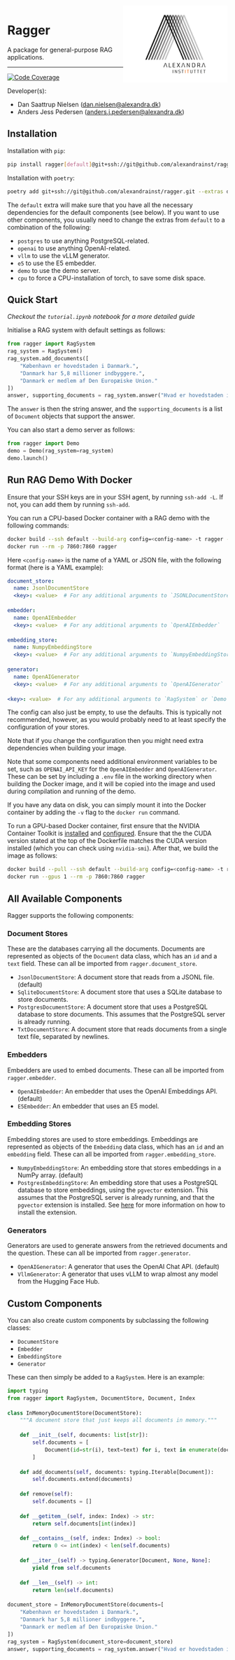 <a href="https://github.com/alexandrainst/ragger">
  <img
    src="https://github.com/alexandrainst/ragger/raw/main/gfx/alexandra_logo.png"
    width="239"
    height="175"
    align="right"
  />
</a>

# Ragger

A package for general-purpose RAG applications.

______________________________________________________________________
[![Code Coverage](https://img.shields.io/badge/Coverage-71%25-yellow.svg)](https://github.com/alexandrainst/ragger/tree/main/tests)


Developer(s):

- Dan Saattrup Nielsen (dan.nielsen@alexandra.dk)
- Anders Jess Pedersen (anders.j.pedersen@alexandra.dk)


## Installation

Installation with `pip`:

```bash
pip install ragger[default]@git+ssh://git@github.com/alexandrainst/ragger.git
```

Installation with `poetry`:

```bash
poetry add git+ssh://git@github.com/alexandrainst/ragger.git --extras default
```

The `default` extra will make sure that you have all the necessary dependencies for
the default components (see below). If you want to use other components, you usually
need to change the extras from `default` to a combination of the following:

- `postgres` to use anything PostgreSQL-related.
- `openai` to use anything OpenAI-related.
- `vllm` to use the vLLM generator.
- `e5` to use the E5 embedder.
- `demo` to use the demo server.
- `cpu` to force a CPU-installation of torch, to save some disk space.


## Quick Start

_Checkout the `tutorial.ipynb` notebook for a more detailed guide_

Initialise a RAG system with default settings as follows:

```python
from ragger import RagSystem
rag_system = RagSystem()
rag_system.add_documents([
	"København er hovedstaden i Danmark.",
	"Danmark har 5,8 millioner indbyggere.",
	"Danmark er medlem af Den Europæiske Union."
])
answer, supporting_documents = rag_system.answer("Hvad er hovedstaden i Danmark?")
```

The `answer` is then the string answer, and the `supporting_documents` is a list of
`Document` objects that support the answer.

You can also start a demo server as follows:

```python
from ragger import Demo
demo = Demo(rag_system=rag_system)
demo.launch()
```


## Run RAG Demo With Docker

Ensure that your SSH keys are in your SSH agent, by running `ssh-add -L`. If not, you
can add them by running `ssh-add`.

You can run a CPU-based Docker container with a RAG demo with the following commands:

```bash
docker build --ssh default --build-arg config=<config-name> -t ragger -f Dockerfile.cpu .
docker run --rm -p 7860:7860 ragger
```

Here `<config-name>` is the name of a YAML or JSON file, with the following format (here
is a YAML example):

```yaml
document_store:
  name: JsonlDocumentStore
  <key>: <value>  # For any additional arguments to `JSONLDocumentStore`

embedder:
  name: OpenAIEmbedder
  <key>: <value>  # For any additional arguments to `OpenAIEmbedder`

embedding_store:
  name: NumpyEmbeddingStore
  <key>: <value>  # For any additional arguments to `NumpyEmbeddingStore`

generator:
  name: OpenAIGenerator
  <key>: <value>  # For any additional arguments to `OpenAIGenerator`

<key>: <value>  # For any additional arguments to `RagSystem` or `Demo`
```

The config can also just be empty, to use the defaults. This is typically not
recommended, however, as you would probably need to at least specify the configuration
of your stores.

Note that if you change the configuration then you might need extra dependencies when
building your image.

Note that some components need additional environment variables to be set, such as
`OPENAI_API_KEY` for the `OpenAIEmbedder` and `OpenAIGenerator`. These can be set by
including a `.env` file in the working directory when building the Docker image, and it
will be copied into the image and used during compilation and running of the demo.

If you have any data on disk, you can simply mount it into the Docker container by
adding the `-v` flag to the `docker run` command.

To run a GPU-based Docker container, first ensure that the NVIDIA Container Toolkit is
[installed](https://docs.nvidia.com/datacenter/cloud-native/container-toolkit/latest/install-guide.html#installation)
and
[configured](https://docs.nvidia.com/datacenter/cloud-native/container-toolkit/latest/install-guide.html#configuring-docker).
Ensure that the the CUDA version stated at the top of the Dockerfile matches the CUDA
version installed (which you can check using `nvidia-smi`). After that, we build the
image as follows:

```bash
docker build --pull --ssh default --build-arg config=<config-name> -t ragger -f Dockerfile.cuda .
docker run --gpus 1 --rm -p 7860:7860 ragger
```


## All Available Components

Ragger supports the following components:

### Document Stores

These are the databases carrying all the documents. Documents are represented as objects
of the `Document` data class, which has an `id` and a `text` field. These can all be
imported from `ragger.document_store`.

- `JsonlDocumentStore`: A document store that reads from a JSONL file. (default)
- `SqliteDocumentStore`: A document store that uses a SQLite database to store documents.
- `PostgresDocumentStore`: A document store that uses a PostgreSQL database to store
  documents. This assumes that the PostgreSQL server is already running.
- `TxtDocumentStore`: A document store that reads documents from a single text file,
  separated by newlines.


### Embedders

Embedders are used to embed documents. These can all be imported from `ragger.embedder`.

- `OpenAIEmbedder`: An embedder that uses the OpenAI Embeddings API. (default)
- `E5Embedder`: An embedder that uses an E5 model.


### Embedding Stores

Embedding stores are used to store embeddings. Embeddings are represented as objects of
the `Embedding` data class, which has an `id` and an `embedding` field. These can all be
imported from `ragger.embedding_store`.

- `NumpyEmbeddingStore`: An embedding store that stores embeddings in a NumPy array.
  (default)
- `PostgresEmbeddingStore`: An embedding store that uses a PostgreSQL database to store
  embeddings, using the `pgvector` extension. This assumes that the PostgreSQL server is
  already running, and that the `pgvector` extension is installed. See
  [here](https://github.com/pgvector/pgvector?tab=readme-ov-file#installation) for more
  information on how to install the extension.


### Generators

Generators are used to generate answers from the retrieved documents and the question.
These can all be imported from `ragger.generator`.

- `OpenAIGenerator`: A generator that uses the OpenAI Chat API. (default)
- `VllmGenerator`: A generator that uses vLLM to wrap almost any model from the Hugging
  Face Hub.


## Custom Components

You can also create custom components by subclassing the following classes:

- `DocumentStore`
- `Embedder`
- `EmbeddingStore`
- `Generator`

These can then simply be added to a `RagSystem`. Here is an example:

```python
import typing
from ragger import RagSystem, DocumentStore, Document, Index

class InMemoryDocumentStore(DocumentStore):
	"""A document store that just keeps all documents in memory."""

	def __init__(self, documents: list[str]):
		self.documents = [
			Document(id=str(i), text=text) for i, text in enumerate(documents)
		]

	def add_documents(self, documents: typing.Iterable[Document]):
		self.documents.extend(documents)

	def remove(self):
		self.documents = []

	def __getitem__(self, index: Index) -> str:
		return self.documents[int(index)]

	def __contains__(self, index: Index) -> bool:
		return 0 <= int(index) < len(self.documents)

	def __iter__(self) -> typing.Generator[Document, None, None]:
		yield from self.documents

	def __len__(self) -> int:
		return len(self.documents)

document_store = InMemoryDocumentStore(documents=[
	"København er hovedstaden i Danmark.",
	"Danmark har 5,8 millioner indbyggere.",
	"Danmark er medlem af Den Europæiske Union."
])
rag_system = RagSystem(document_store=document_store)
answer, supporting_documents = rag_system.answer("Hvad er hovedstaden i Danmark?")
```
